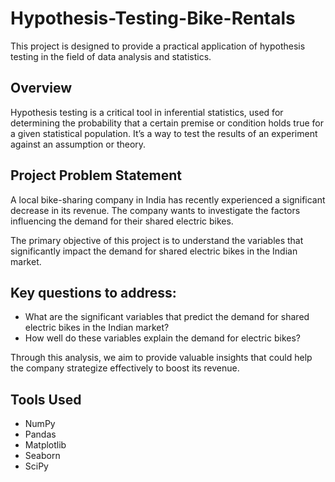 # Hypothesis-Testing-Bike-Rentals
This project is designed to provide a practical application of hypothesis testing in the field of data analysis and statistics.

## Overview
Hypothesis testing is a critical tool in inferential statistics, used for determining the probability that a certain premise or condition holds true for a given statistical population. It’s a way to test the results of an experiment against an assumption or theory.

## Project Problem Statement

A local bike-sharing company in India has recently experienced a significant decrease in its revenue. The company wants to investigate the factors influencing the demand for their shared electric bikes.

The primary objective of this project is to understand the variables that significantly impact the demand for shared electric bikes in the Indian market. 

## Key questions to address:
- What are the significant variables that predict the demand for shared electric bikes in the Indian market?
- How well do these variables explain the demand for electric bikes?

Through this analysis, we aim to provide valuable insights that could help the company strategize effectively to boost its revenue.

## Tools Used
- NumPy
- Pandas
- Matplotlib
- Seaborn
- SciPy 

